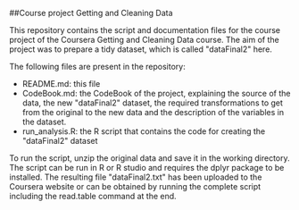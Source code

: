 ##Course project Getting and Cleaning Data

This repository contains the script and documentation files for the course project of the Coursera Getting and Cleaning Data course.
The aim of the project was to prepare a tidy dataset, which is called "dataFinal2" here. 

The following files are present in the repository:
* README.md: this file
* CodeBook.md: the CodeBook of the project, explaining the source of the data, the new "dataFinal2" dataset, the required transformations to get from the original to the new data and the description of the variables in the dataset.
* run_analysis.R: the R script that contains the code for creating the "dataFinal2" dataset

To run the script, unzip the original data and save it in the working directory. The script can be run in R or R studio and requires the dplyr package to be installed. 
The resulting file "dataFinal2.txt" has been uploaded to the Coursera website or can be obtained by running the complete script including the read.table command at the end.  

